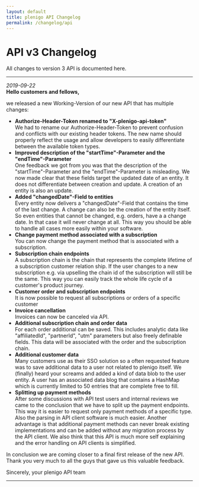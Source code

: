 ```yaml
---
layout: default
title: plenigo API Changelog
permalink: /changelog/api
---
```

# API v3 Changelog

All changes to version 3 API is documented here.

***
_2019-09-22_\
**Hello customers and fellows,**

we released a new Working-Version of our new API that has multiple changes:

 * **Authorize-Header-Token renamed to "X-plenigo-api-token"**\
    We had to rename our Authorize-Header-Token to prevent confusion and
    conflicts with our existing header tokens. The new name should
    properly reflect the usage and allow developers to easily
    differentiate between the available token types.
 * **Improved description of the "startTime"-Parameter and the
    "endTime"-Parameter**\
    One feedback we got from you was that the description of the
    "startTime"-Parameter and the "endTime"-Parameter is misleading. We
    now made clear that these fields target the updated date of an
    entity. It does not differentiate between creation and update. A
    creation of an entity is also an update.
* **Added "changedDate"-Field to entities**\
    Every entity now delivers a "changedDate"-Field that contains the
    time of the last change. A change can also be the creation of the
    entity itself. So even entities that cannot be changed, e.g. orders,
    have a a change date. In that case it will never change at all. This
    way you should be able to handle all cases more easily within your
    software.
* **Change payment method associated with a subscription**\
    You can now change the payment method that is associated with a
    subscription.
* **Subscription chain endpoints**\
    A subscription chain is the chain that represents the complete
    lifetime of a subscription customer relation ship. If the user
    changes to a new subscription e.g. via upselling the chain id of the
    subscription will still be the same. This way you can easily track
    the whole life cycle of a customer's product journey.
* **Customer order and subscription endpoints**\
    It is now possible to request all subscriptions or orders of a
    specific customer
* **Invoice cancellation**\
    Invoices can now be canceled via API.
* **Additional subscription chain and order data**\
    For each order additional can be saved. This includes analytic data
    like "affiliatedId", "partnerId", "utm" parameters but also freely
    definable fields. This data will be associated with the order and
    the subscription chain.
* **Additional customer data**\
    Many customers use as their SSO solution so a often requested
    feature was to save additional data to a user not related to plenigo
    itself. We (finally) heard your screams and added a kind of data
    blob to the user entity. A user has an associated data blog that
    contains a HashMap which is currently limited to 50 entries that are
    complete free to fill.
* **Splitting up payment methods**\
    After some discussions with API test users and internal reviews we
    came to the conclusion that we have to split up the payment
    endpoints. This way it is easier to request only payment methods of
    a specific type. Also the parsing in API client software is much
    easier. Another advantage is that additional payment methods can
    never break existing implementations and can be added without any
    migration process by the API client. We also think that this API is
    much more self explaining and the error handling on API clients is
    simplified.

In conclusion we are coming closer to a final first release of the new 
API. Thank you very much to all the guys that gave us this valuable 
feedback.

Sincerely,
your plenigo API team
***
